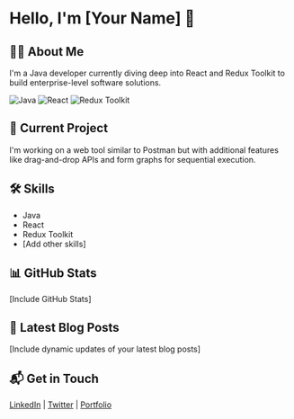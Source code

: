 # Hello, I'm [Your Name] 👋

## 👨‍💻 About Me

I'm a Java developer currently diving deep into React and Redux Toolkit to build enterprise-level software solutions.

![Java](https://img.shields.io/badge/-Java-blue)
![React](https://img.shields.io/badge/-React-blue)
![Redux Toolkit](https://img.shields.io/badge/-Redux%20Toolkit-blue)

## 🚀 Current Project

I'm working on a web tool similar to Postman but with additional features like drag-and-drop APIs and form graphs for sequential execution.

## 🛠️ Skills 

- Java
- React
- Redux Toolkit
- [Add other skills]

## 📊 GitHub Stats

[Include GitHub Stats]

## 📝 Latest Blog Posts

[Include dynamic updates of your latest blog posts]

## 📬 Get in Touch

[LinkedIn](your-linkedin-link) | [Twitter](your-twitter-link) | [Portfolio](your-portfolio-link)

